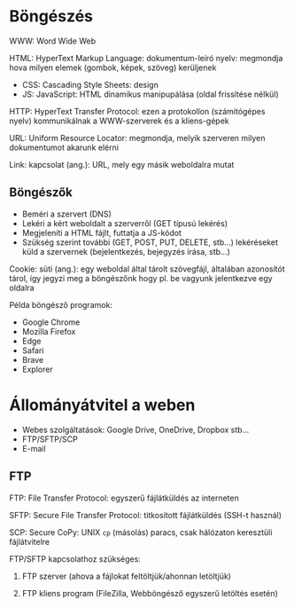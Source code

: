 # Böngészés

WWW: Word Wide Web

HTML: HyperText Markup Language: dokumentum-leíró nyelv: megmondja hova milyen elemek (gombok, képek, szöveg) kerüljenek

- CSS: Cascading Style Sheets: design
- JS: JavaScript: HTML dinamikus manipupálása (oldal frissítése nélkül)

HTTP: HyperText Transfer Protocol: ezen a protokollon (számítógépes nyelv) kommunikálnak a WWW-szerverek és a kliens-gépek

URL: Uniform Resource Locator: megmondja, melyik szerveren milyen dokumentumot akarunk elérni

Link: kapcsolat (ang.): URL, mely egy másik weboldalra mutat

## Böngészők

- Beméri a szervert (DNS)
- Lekéri a kért weboldalt a szerverről (GET típusú lekérés)
- Megjeleníti a HTML fájlt, futtatja a JS-kódot
- Szükség szerint további (GET, POST, PUT, DELETE, stb...) lekéréseket küld a szervernek (bejelentkezés, bejegyzés írása, stb...)

Cookie: süti (ang.): egy weboldal által tárolt szövegfájl, általában azonosítót tárol, így jegyzi meg a böngészőnk hogy pl. be vagyunk jelentkezve egy oldalra

Példa böngésző programok:

- Google Chrome
- Mozilla Firefox
- Edge
- Safari
- Brave
- Explorer

# Állományátvitel a weben

- Webes szolgáltatások: Google Drive, OneDrive, Dropbox stb...
- FTP/SFTP/SCP
- E-mail

## FTP

FTP: File Transfer Protocol: egyszerű fájlátküldés az interneten

SFTP: Secure File Transfer Protocol: titkosított fájlátküldés (SSH-t használ)

SCP: Secure CoPy: UNIX `cp` (másolás) paracs, csak hálózaton keresztüli fájlátvitelre

FTP/SFTP kapcsolathoz szükséges:

1. FTP szerver (ahova a fájlokat feltöltjük/ahonnan letöltjük)

1. FTP kliens program (FileZilla, Webböngésző egyszerű letöltés esetén)
